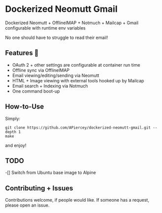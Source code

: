 # Dockerized Neomutt Gmail
Dockerized Neomutt + OfflineIMAP + Notmuch + Mailcap + Gmail configurable with runtime env variables

No one should have to struggle to read their email!

## Features 🚀
- OAuth 2 + other settings are configurable at container run time
- Offline sync via OfflineIMAP
- Email viewing/editing/sending via Neomutt
- HTML + Image viewing with external tools hooked up by Mailcap
- Email search + Indexing via Notmuch
- One command boot-up

## How-to-Use
Simply:
```
git clone https://github.com/APiercey/dockerized-neomutt-gmail.git --depth 1
make
```
and enjoy!

## TODO
-[] Switch from Ubuntu base image to Alpine

## Contributing + Issues
Contributions welcome, if people would like. If someone has a request, please open an issue.

